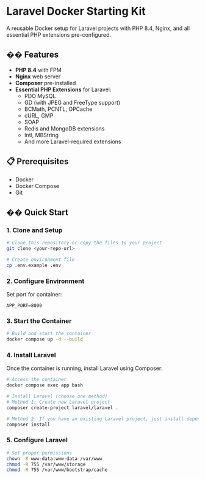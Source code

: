 # Laravel Docker Starting Kit

A reusable Docker setup for Laravel projects with PHP 8.4, Nginx, and all essential PHP extensions pre-configured.

## �� Features

- **PHP 8.4** with FPM
- **Nginx** web server
- **Composer** pre-installed
- **Essential PHP Extensions** for Laravel:
  - PDO MySQL
  - GD (with JPEG and FreeType support)
  - BCMath, PCNTL, OPCache
  - cURL, GMP
  - SOAP
  - Redis and MongoDB extensions
  - Intl, MBString
  - And more Laravel-required extensions

## 📋 Prerequisites

- Docker
- Docker Compose
- Git

## ��️ Quick Start

### 1. Clone and Setup

```bash
# Clone this repository or copy the files to your project
git clone <your-repo-url>

# Create environment file
cp .env.example .env
```

### 2. Configure Environment

Set port for container:

```
APP_PORT=8000
```

### 3. Start the Container

```bash
# Build and start the container
docker compose up -d --build
```

### 4. Install Laravel

Once the container is running, install Laravel using Composer:

```bash
# Access the container
docker compose exec app bash

# Install Laravel (choose one method)
# Method 1: Create new Laravel project
composer create-project laravel/laravel .

# Method 2: If you have an existing Laravel project, just install dependencies
composer install
```

### 5. Configure Laravel

```bash
# Set proper permissions
chown -R www-data:www-data /var/www
chmod -R 755 /var/www/storage
chmod -R 755 /var/www/bootstrap/cache
```

